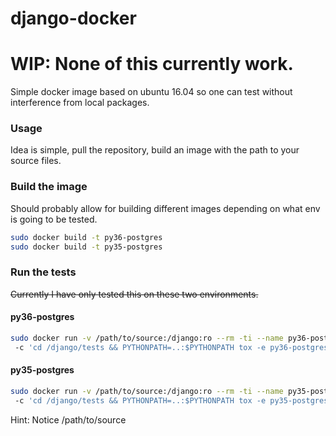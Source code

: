 # django-docker
# WIP: None of this currently work.

Simple docker image based on ubuntu 16.04 so one can test without
interference from local packages.

### Usage
Idea is simple, pull the repository, build an image with the path to your
source files.

### Build the image
Should probably allow for building different images depending on what
env is going to be tested.

```bash
sudo docker build -t py36-postgres
sudo docker build -t py35-postgres
```

### Run the tests
~~Currently I have only tested this on these two environments.~~

#### py36-postgres
```bash
sudo docker run -v /path/to/source:/django:ro --rm -ti --name py36-postgres
 -c 'cd /django/tests && PYTHONPATH=..:$PYTHONPATH tox -e py36-postgres -- --settings=dev
```

#### py35-postgres

```bash
sudo docker run -v /path/to/source:/django:ro --rm -ti --name py35-postgres
 -c 'cd /django/tests && PYTHONPATH=..:$PYTHONPATH tox -e py35-postgres -- --settings=dev
```
Hint: Notice /path/to/source

